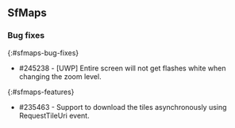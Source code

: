 ## SfMaps

### Bug fixes
{:#sfmaps-bug-fixes}

* \#245238 - [UWP] Entire screen will not get flashes white when changing the zoom level.

{:#sfmaps-features}

* \#235463 - Support to download the tiles asynchronously using RequestTileUri event.